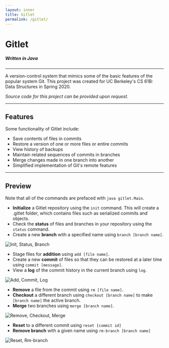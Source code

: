 ```yaml
---
layout: inner
title: Gitlet
permalink: /gitlet/
---
```

# Gitlet    
##### Written in Java 
--- 
A version-control system that mimics some of the basic features of the popular system Git.
This project was created for UC Berkeley's CS 61B: Data Structures in Spring 2020. 

*Source code for this project can be provided upon request.*

---

## Features
Some functionality of Gitlet include:    
- Save contents of files in commits
- Restore a version of one or more files or entire commits
- View history of backups
- Maintain related sequences of commits in branches
- Merge changes made in one branch into another
- Simplified implementation of Git's remote features

--- 

## Preview
Note that all of the commands are prefaced with `java gitlet.Main`.
- **Initialize** a Gitlet repository using the `init` command. This will create a .gitlet folder, which contains files such as serialized commits and objects.
- Check the **status** of files and branches in your repository using the `status` command.
- Create a new **branch** with a specified name using `branch [branch name]`.

![Init, Status, Branch](../img/preview/gitlet/init-status-branch.gif)   

- Stage files for **addition** using `add [file name]`.
- Create a new **commit** of files so that they can be restored at a later time using `commit [message]`.
- View a **log** of the commit history in the current branch using `log`.

![Add, Commit, Log](../img/preview/gitlet/add-commit-log.gif)   

- **Remove** a file from the commit using `rm [file name]`.
- **Checkout** a different branch using `checkout [branch name]` to make `[branch name]` the active branch.
- **Merge** two branches using `merge [branch name]`.

![Remove, Checkout, Merge](../img/preview/gitlet/remove-checkout-merge.gif)   

- **Reset** to a different commit using `reset [commit id]` 
- **Remove branch** with a given name using `rm-branch [branch name]`   

![Reset, Rm-branch](../img/preview/gitlet/reset-rmbranch.gif)  
